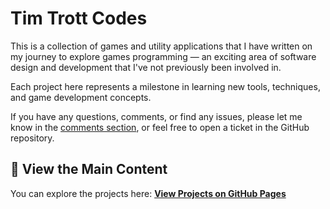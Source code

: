 # Tim Trott Codes

This is a collection of games and utility applications that I have written on my journey to explore games programming — an exciting area of software design and development that I've not previously been involved in.

Each project here represents a milestone in learning new tools, techniques, and game development concepts.

If you have any questions, comments, or find any issues, please let me know in the [comments section](https://timtrottcodes.github.io/index.html#comments), or feel free to open a ticket in the GitHub repository.

## 📌 View the Main Content

You can explore the projects here: [**View Projects on GitHub Pages**](https://timtrottcodes.github.io/index.html)
